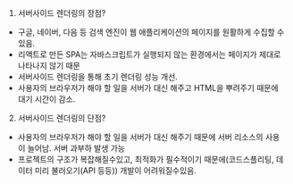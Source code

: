 1. 서버사이드 렌더링의 장점?

- 구글, 네이버, 다음 등 검색 엔진이 웹 애플리케이션의 페이지를 원활하게 수집할 수 있음.
- 리액트로 만든 SPA는 자바스크립트가 실행되지 않는 환경에서는 페이지가 제대로 나타나지 않기 때문
- 서버사이드 렌더링을 통해 초기 렌더링 성능 개선.
- 사용자의 브라우저가 해야 할 일을 서버가 대신 해주고 HTML을 뿌려주기 때문에 대기 시간이 감소.

2. 서버사이드 렌더링의 단점?

- 사용자의 브라우저가 해야 할 일을 서버가 대신 해주기 때문에 서버 리소스의 사용이 늘어남. 서버 과부하 발생 가능
- 프로젝트의 구조가 복잡해질수있고, 최적화가 필수적이기 때문에(코드스플리팅, 데이터 미리 불러오기(API 등등)) 개발이 어려워질수있음.
